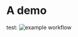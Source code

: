 # A demo

test: ![example workflow](https://github.com/jtamyrc/gh-demo/actions/workflows/main.yml/badge.svg)
